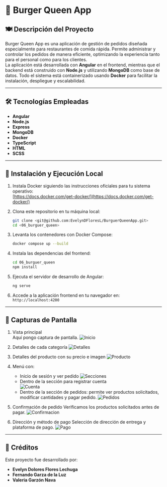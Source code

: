 # 🍔 Burger Queen App

## 🍽️ Descripción del Proyecto

Burger Queen App es una aplicación de gestión de pedidos diseñada especialmente para restaurantes de comida rápida. Permite administrar y controlar los pedidos de manera eficiente, optimizando la experiencia tanto para el personal como para los clientes.  
La aplicación está desarrollada con **Angular** en el frontend, mientras que el backend está construido con **Node.js** y utilizando **MongoDB** como base de datos. Todo el sistema está containerizado usando **Docker** para facilitar la instalación, despliegue y escalabilidad.

---

## 🛠️ Tecnologías Empleadas

- **Angular**  
- **Node.js**  
- **Express**  
- **MongoDB**  
- **Docker**  
- **TypeScript**  
- **HTML**  
- **SCSS**  

---

## 🚀 Instalación y Ejecución Local

1. Instala Docker siguiendo las instrucciones oficiales para tu sistema operativo:  
   [https://docs.docker.com/get-docker/](https://docs.docker.com/get-docker/)

2. Clona este repositorio en tu máquina local:  
   ```bash
   git clone <git@github.com:EvelynDFloresL/BurguerQueenApp.git>
   cd <06_burguer_queen>
   ```

3. Levanta los contenedores con Docker Compose:  
   ```bash
   docker compose up --build
   ```

4. Instala las dependencias del frontend:  
   ```bash
   cd 06_burguer_queen
   npm install
   ```

5. Ejecuta el servidor de desarrollo de Angular:  
   ```bash
   ng serve
   ```

6. Accede a la aplicación frontend en tu navegador en:  
   `http://localhost:4200`

---

## 📸 Capturas de Pantalla

1. Vista principal  
   Aquí pongo captura de pantalla.
![Inicio](https://github.com/user-attachments/assets/7d0eab21-18c3-485f-9670-09dbd70e24fc)
2. Detalles de cada categoría
![Detalles](https://github.com/user-attachments/assets/a82fefd5-405d-4149-a925-563ae5d363ed)
3. Detalles del producto con su precio e imagen
![Producto](https://github.com/user-attachments/assets/2ea1e858-ebd2-4e35-a614-4289e3c0bb9b)
4. Menú con:
   - Inicio de sesión y ver pedido 
   ![Secciones](https://github.com/user-attachments/assets/9aefc377-d3ef-48a5-8f40-09bd0135ee6b)
   - Dentro de la sección para registrar cuenta  
   ![Cuenta](https://github.com/user-attachments/assets/5d071d89-362e-406e-9e57-6ef424508cd0)
   - Dentro de la sección de pedidos: permite ver productos solicitados, modificar cantidades y pagar pedido. 
   ![Pedidos](https://github.com/user-attachments/assets/a735b393-ae3d-4df2-a2d4-934e7b27be69)

5. Confirmación de pedido
   Verificamos los productos solicitados antes de pagar. 
   ![Confirmacion](https://github.com/user-attachments/assets/cfc6f5da-2c56-48e2-b67e-1ae4f1acd884)

6. Dirección y método de pago
   Selección de dirección de entrega y plataforma de pago.
   ![Pago](https://github.com/user-attachments/assets/dfff0f58-8626-437f-9c81-6a54cacaee13)

---

## 🙌 Créditos

Este proyecto fue desarrollado por:

- **Evelyn Dolores Flores Lechuga**  
- **Fernando Garza de la Luz**  
- **Valeria Garzón Nava**

